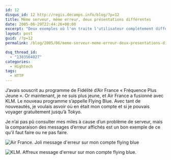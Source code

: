 ```yaml
---
id: 12
disqus_id: 12 http://regis.decamps.info/blog/?p=12
title: Même serveur, même erreur, deux présentations différentes
date: 2005-06-29T22:44:26+00:00
excerpt: "Deux exemples où l'on traite l'utilisateur complètement différemment."
layout: post
guid: /?p=12
permalink: /blog/2005/06/meme-serveur-meme-erreur-deux-presentations-differentes/

dsq_thread_id:
  - "1383564027"
categories:
  - Hightech
tags:
  - HTTP
---
```

J’avais souscrit au programme de Fidélité d’Air France « Fréquence Plus Jeune ». Or maintenant, je ne suis plus jeune, et Air France a fusionné avec KLM. Le nouveau programme s’appelle Flying Blue. Avec tant de nouveautés, je voulais asvoir où en était mon compte et si je pouvais voyager gratuitement jusqu’à Tokyo.

Je n’ai pas pû consulter mes miles à cause d’un problème de serveur, mais la comparaison des messages d’erreur affichés est un bon exemple de ce qu’il faut faire ou ne pas faire.

![Air France. Joli message d'erreur sur mon compte flying blue](http://photos1.blogger.com/blogger/5983/1226/1600/airfrance_flyingblue_releve1.jpg)

![KLM. Affreux message d'erreur sur mon compte flying blue.](http://photos1.blogger.com/blogger/5983/1226/1600/klm_flyingblue_releve.jpg)
